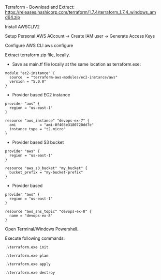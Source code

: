 Terraform - Download and Extract: https://releases.hashicorp.com/terraform/1.7.4/terraform_1.7.4_windows_amd64.zip

Install AWSCLIV2

Setup Personal AWS ACcount -> Create IAM user -> Generate Access Keys

Configure AWS CLI
  aws configure

Extract terraform zip file, locally.

- Save as main.tf file locally at the same location as terraform.exe:
```
module "ec2-instance" {
  source  = "terraform-aws-modules/ec2-instance/aws"
  version = "5.0.0"
}
```
- Provider based EC2 instance
```
provider "aws" {
  region = "us-east-1"
}

resource "aws_instance" "devops-ex-7" {
  ami           = "ami-0f403e3180720dd7e"
  instance_type = "t2.micro"
}
```
- Provider based S3 bucket
```
provider "aws" {
  region = "us-east-1"
}

resource "aws_s3_bucket" "my_bucket" {
  bucket_prefix = "my-bucket-prefix"
}

```
- Provider based
```
provider "aws" {
  region = "us-east-1"
}

resource "aws_sns_topic" "devops-ex-8" {
  name = "devops-ex-8"
}
```
Open Terminal/Windows Powershell.

Execute following commands:
```
.\terraform.exe init
```
```
.\terraform.exe plan
```
```
.\terraform.exe apply
```
```
.\terraform.exe destroy
```
